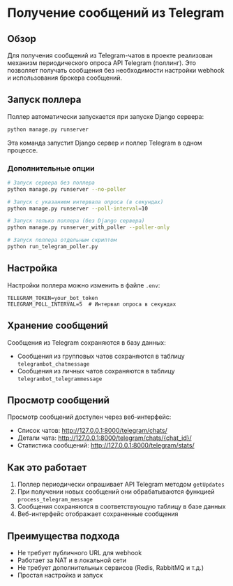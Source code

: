 # Получение сообщений из Telegram

## Обзор

Для получения сообщений из Telegram-чатов в проекте реализован механизм периодического опроса API Telegram (поллинг). Это позволяет получать сообщения без необходимости настройки webhook и использования брокера сообщений.

## Запуск поллера

Поллер автоматически запускается при запуске Django сервера:

```bash
python manage.py runserver
```

Эта команда запустит Django сервер и поллер Telegram в одном процессе.

### Дополнительные опции

```bash
# Запуск сервера без поллера
python manage.py runserver --no-poller

# Запуск с указанием интервала опроса (в секундах)
python manage.py runserver --poll-interval=10

# Запуск только поллера (без Django сервера)
python manage.py runserver_with_poller --poller-only

# Запуск поллера отдельным скриптом
python run_telegram_poller.py
```

## Настройка

Настройки поллера можно изменить в файле `.env`:

```
TELEGRAM_TOKEN=your_bot_token
TELEGRAM_POLL_INTERVAL=5  # Интервал опроса в секундах
```

## Хранение сообщений

Сообщения из Telegram сохраняются в базу данных:

- Сообщения из групповых чатов сохраняются в таблицу `telegrambot_chatmessage`
- Сообщения из личных чатов сохраняются в таблицу `telegrambot_telegrammessage`

## Просмотр сообщений

Просмотр сообщений доступен через веб-интерфейс:

- Список чатов: http://127.0.0.1:8000/telegram/chats/
- Детали чата: http://127.0.0.1:8000/telegram/chats/{chat_id}/
- Статистика сообщений: http://127.0.0.1:8000/telegram/stats/

## Как это работает

1. Поллер периодически опрашивает API Telegram методом `getUpdates`
2. При получении новых сообщений они обрабатываются функцией `process_telegram_message`
3. Сообщения сохраняются в соответствующую таблицу в базе данных
4. Веб-интерфейс отображает сохраненные сообщения

## Преимущества подхода

- Не требует публичного URL для webhook
- Работает за NAT и в локальной сети
- Не требует дополнительных сервисов (Redis, RabbitMQ и т.д.)
- Простая настройка и запуск